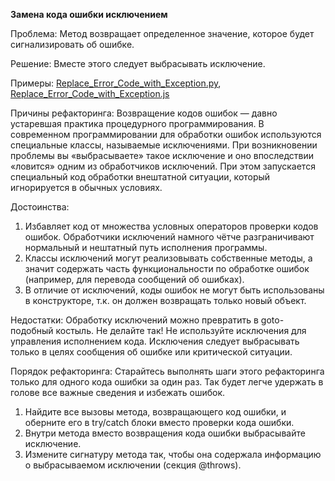 <strong>Замена кода ошибки исключением</strong>

Проблема: Метод возвращает определенное значение, которое будет сигнализировать об ошибке.

Решение: Вместе этого следует выбрасывать исключение.

Примеры: <a href="https://github.com/helenasilkina/refactoring/blob/master/Replace_Error_Code_with_Exception.py">Replace_Error_Code_with_Exception.py</a>, <a href="https://github.com/helenasilkina/refactoring/blob/master/Replace_Error_Code_with_Exception.js">Replace_Error_Code_with_Exception.js</a>

Причины рефакторинга: Возвращение кодов ошибок — давно устаревшая практика процедурного программирования. В современном программировании для обработки ошибок используются специальные классы, называемые исключениями. При возникновении проблемы вы «выбрасываете» такое исключение и оно впоследствии «ловится» одним из обработчиков исключений. При этом запускается специальный код обработки внештатной ситуации, который игнорируется в обычных условиях.

Достоинства:

1. Избавляет код от множества условных операторов проверки кодов ошибок. Обработчики исключений намного чётче разграничивают нормальный и нештатный путь исполнения программы.
2. Классы исключений могут реализовывать собственные методы, а значит содержать часть функциональности по обработке ошибок (например, для перевода сообщений об ошибках).
3. В отличие от исключений, коды ошибок не могут быть использованы в конструкторе, т.к. он должен возвращать только новый объект.

Недостатки: Обработку исключений можно превратить в goto-подобный костыль. Не делайте так! Не используйте исключения для управления исполнением кода. Исключения следует выбрасывать только в целях сообщения об ошибке или критической ситуации.

Порядок рефакторинга: Старайтесь выполнять шаги этого рефакторинга только для одного кода ошибки за один раз. Так будет легче удержать в голове все важные сведения и избежать ошибок.

1. Найдите все вызовы метода, возвращающего код ошибки, и оберните его в try/catch блоки вместо проверки кода ошибки.
2. Внутри метода вместо возвращения кода ошибки выбрасывайте исключение.
3. Измените сигнатуру метода так, чтобы она содержала информацию о выбрасываемом исключении (секция @throws).
